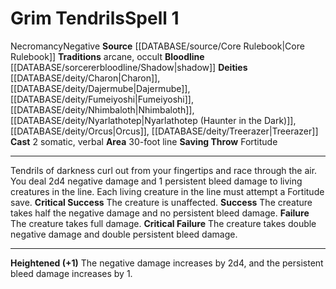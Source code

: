 ﻿---
actions: '[two-actions]'
area: 30-foot line
bloodline: '[[DATABASE/sorcererbloodline/Shadow|Shadow]]'
component:
- Somatic
- Verbal
deity:
- '[[DATABASE/deity/Charon|Charon]]'
- '[[DATABASE/deity/Dajermube|Dajermube]]'
- '[[DATABASE/deity/Fumeiyoshi|Fumeiyoshi]]'
- '[[DATABASE/deity/Nhimbaloth|Nhimbaloth]]'
- '[[DATABASE/deity/Nhimbaloth|Nhimbaloth]]'
- '[[DATABASE/deity/Nyarlathotep|Nyarlathotep (Haunter in theDark)]]'
- '[[DATABASE/deity/Orcus|Orcus]]'
- '[[DATABASE/deity/Treerazer|Treerazer]]'
heighten: '+1'
heighten_level: 1, 2, 3, 4, 5, 6, 7, 8, 9, 10
id: '141'
level: '1'
name: Grim Tendrils
rarity: Common
saving_throw: Fortitude
school: Necromancy
source: '[[DATABASE/source/Core Rulebook|Core Rulebook]]'
tradition:
- Arcane
- Occult
trait:
- '[[DATABASE/trait/Necromancy|Necromancy]]'
- '[[DATABASE/trait/Negative|Negative]]'
type: Spell

---
# Grim Tendrils<span class="item-type">Spell 1</span>

<span class="item-trait">Necromancy</span><span class="item-trait">Negative</span>
**Source** [[DATABASE/source/Core Rulebook|Core Rulebook]] 
**Traditions** arcane, occult
**Bloodline** [[DATABASE/sorcererbloodline/Shadow|shadow]]
**Deities** [[DATABASE/deity/Charon|Charon]], [[DATABASE/deity/Dajermube|Dajermube]], [[DATABASE/deity/Fumeiyoshi|Fumeiyoshi]], [[DATABASE/deity/Nhimbaloth|Nhimbaloth]], [[DATABASE/deity/Nyarlathotep|Nyarlathotep (Haunter in the Dark)]], [[DATABASE/deity/Orcus|Orcus]], [[DATABASE/deity/Treerazer|Treerazer]]
**Cast** <span class="action-icon">2</span> somatic, verbal
**Area** 30-foot line
**Saving Throw** Fortitude

---
Tendrils of darkness curl out from your fingertips and race through the air. You deal 2d4 negative damage and 1 persistent bleed damage to living creatures in the line. Each living creature in the line must attempt a Fortitude save.
**Critical Success** The creature is unaffected.
**Success** The creature takes half the negative damage and no persistent bleed damage.
**Failure** The creature takes full damage.
**Critical Failure** The creature takes double negative damage and double persistent bleed damage.

---
**Heightened (+1)** The negative damage increases by 2d4, and the persistent bleed damage increases by 1.